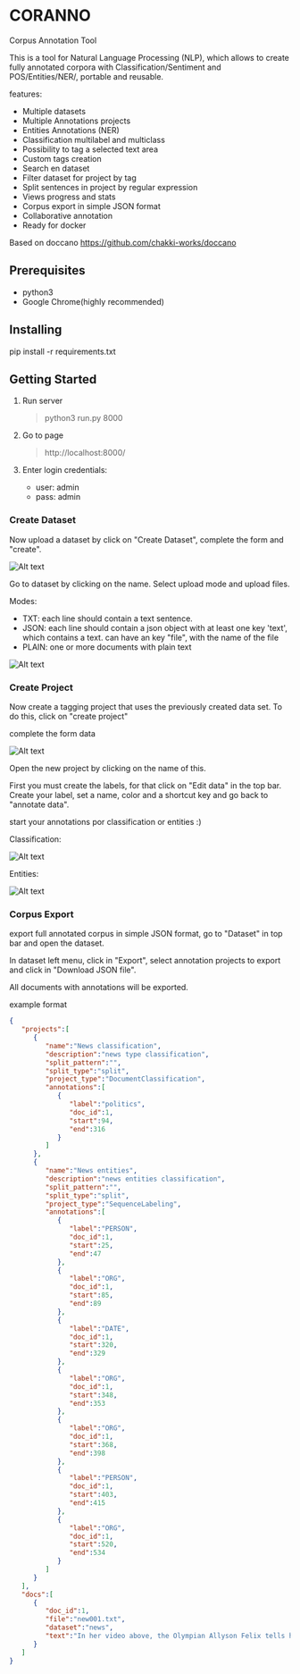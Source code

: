 # CORANNO
Corpus Annotation Tool

This is a tool for Natural Language Processing (NLP), which allows to create fully annotated corpora with Classification/Sentiment and POS/Entities/NER/, portable and reusable.

features:
- Multiple datasets
- Multiple Annotations projects
- Entities Annotations (NER)
- Classification multilabel and multiclass
- Possibility to tag a selected text area
- Custom tags creation
- Search en dataset
- Filter dataset for project by tag
- Split sentences in project by regular expression
- Views progress and stats
- Corpus export in simple JSON format
- Collaborative annotation
- Ready for docker

Based on doccano https://github.com/chakki-works/doccano

## Prerequisites

- python3
- Google Chrome(highly recommended)


## Installing

pip install -r requirements.txt


## Getting Started

1. Run server
    > python3 run.py 8000

2. Go to page
    > http://localhost:8000/

3. Enter login credentials:
    + user: admin
    + pass: admin

### Create Dataset

Now upload a dataset by click on "Create Dataset", complete the form and "create".

![Alt text](doc/dataset_view.png?raw=true "Create dataset")

Go to dataset by clicking on the name. Select upload mode and upload files.

Modes:
- TXT: each line should contain a text sentence.
- JSON: each line should contain a json object with at least one key 'text', which contains a text. can have an key "file", with the name of the file
- PLAIN: one or more documents with plain text


![Alt text](doc/dataset_uploads.png?raw=true "Dataset files")

### Create Project

Now create a tagging project that uses the previously created data set. To do this, click on "create project"

complete the form data

![Alt text](doc/create_project.png?raw=true "Create project")

Open the new project by clicking on the name of this.

First you must create the labels, for that click on "Edit data" in the top bar. Create your label, set a name, color and a shortcut key and go back to "annotate data".

start your annotations por classification or entities :)

Classification:

![Alt text](doc/classification.png?raw=true "classification")

Entities:

![Alt text](doc/entities.png?raw=true "entities")

### Corpus Export

export full annotated corpus in simple JSON format, go to "Dataset" in top bar and open the dataset.

In dataset left menu, click in "Export", select annotation projects to export and click in "Download JSON file".

All documents with annotations will be exported.

example format

```json
{
   "projects":[
      {
         "name":"News classification",
         "description":"news type classification",
         "split_pattern":"",
         "split_type":"split",
         "project_type":"DocumentClassification",
         "annotations":[
            {
               "label":"politics",
               "doc_id":1,
               "start":94,
               "end":316
            }
         ]
      },
      {
         "name":"News entities",
         "description":"news entities classification",
         "split_pattern":"",
         "split_type":"split",
         "project_type":"SequenceLabeling",
         "annotations":[
            {
               "label":"PERSON",
               "doc_id":1,
               "start":25,
               "end":47
            },
            {
               "label":"ORG",
               "doc_id":1,
               "start":85,
               "end":89
            },
            {
               "label":"DATE",
               "doc_id":1,
               "start":320,
               "end":329
            },
            {
               "label":"ORG",
               "doc_id":1,
               "start":348,
               "end":353
            },
            {
               "label":"ORG",
               "doc_id":1,
               "start":368,
               "end":398
            },
            {
               "label":"PERSON",
               "doc_id":1,
               "start":403,
               "end":415
            },
            {
               "label":"ORG",
               "doc_id":1,
               "start":520,
               "end":534
            }
         ]
      }
   ],
   "docs":[
      {
         "doc_id":1,
         "file":"new001.txt",
         "dataset":"news",
         "text":"In her video above, the Olympian Allyson Felix tells her story around pregnancy and Nike.\r\n\r\nIve always known that expressing myself could hurt my career. Ive tried not to show emotion, to anticipate what people expect from me and to do it. I dont like to let people down. But you cant change anything with silence.\r\n\r\nLast week, two of my former Nike teammates, the Olympian runners Alysia Montao and Kara Goucher, heroically broke their nondisclosure agreements with the company to share their pregnancy stories in a New York Times investigation.\r\n\r\nThey told stories we athletes know are true, but have been too scared to tell publicly: If we have children, we risk pay cuts from our sponsors during pregnancy and afterward. Its one example of a sports industry where the rules are still mostly made for and by men.\r\n"
      }
   ]
}
```













